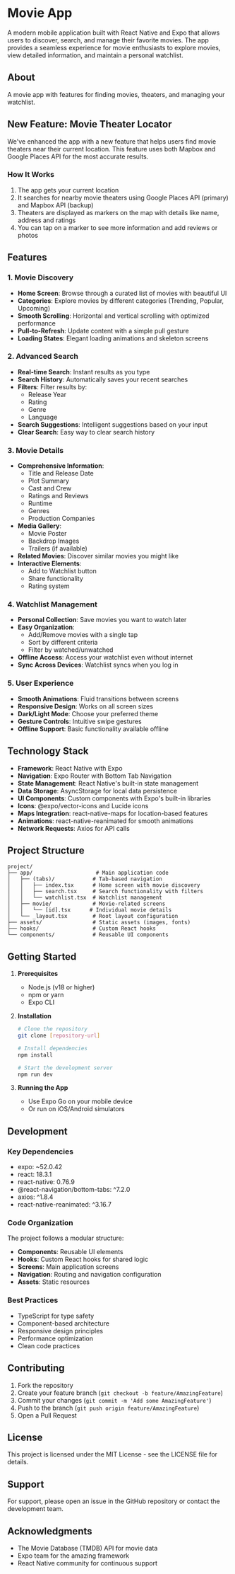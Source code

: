# Movie App

A modern mobile application built with React Native and Expo that allows users to discover, search, and manage their favorite movies. The app provides a seamless experience for movie enthusiasts to explore movies, view detailed information, and maintain a personal watchlist.

## About
A movie app with features for finding movies, theaters, and managing your watchlist.

## New Feature: Movie Theater Locator

We've enhanced the app with a new feature that helps users find movie theaters near their current location. This feature uses both Mapbox and Google Places API for the most accurate results.

### How It Works
1. The app gets your current location
2. It searches for nearby movie theaters using Google Places API (primary) and Mapbox API (backup)
3. Theaters are displayed as markers on the map with details like name, address and ratings
4. You can tap on a marker to see more information and add reviews or photos


## Features

### 1. Movie Discovery
- **Home Screen**: Browse through a curated list of movies with beautiful UI
- **Categories**: Explore movies by different categories (Trending, Popular, Upcoming)
- **Smooth Scrolling**: Horizontal and vertical scrolling with optimized performance
- **Pull-to-Refresh**: Update content with a simple pull gesture
- **Loading States**: Elegant loading animations and skeleton screens

### 2. Advanced Search
- **Real-time Search**: Instant results as you type
- **Search History**: Automatically saves your recent searches
- **Filters**: Filter results by:
  - Release Year
  - Rating
  - Genre
  - Language
- **Search Suggestions**: Intelligent suggestions based on your input
- **Clear Search**: Easy way to clear search history

### 3. Movie Details
- **Comprehensive Information**:
  - Title and Release Date
  - Plot Summary
  - Cast and Crew
  - Ratings and Reviews
  - Runtime
  - Genres
  - Production Companies
- **Media Gallery**:
  - Movie Poster
  - Backdrop Images
  - Trailers (if available)
- **Related Movies**: Discover similar movies you might like
- **Interactive Elements**:
  - Add to Watchlist button
  - Share functionality
  - Rating system

### 4. Watchlist Management
- **Personal Collection**: Save movies you want to watch later
- **Easy Organization**:
  - Add/Remove movies with a single tap
  - Sort by different criteria
  - Filter by watched/unwatched
- **Offline Access**: Access your watchlist even without internet
- **Sync Across Devices**: Watchlist syncs when you log in

### 5. User Experience
- **Smooth Animations**: Fluid transitions between screens
- **Responsive Design**: Works on all screen sizes
- **Dark/Light Mode**: Choose your preferred theme
- **Gesture Controls**: Intuitive swipe gestures
- **Offline Support**: Basic functionality available offline

## Technology Stack

- **Framework**: React Native with Expo
- **Navigation**: Expo Router with Bottom Tab Navigation
- **State Management**: React Native's built-in state management
- **Data Storage**: AsyncStorage for local data persistence
- **UI Components**: Custom components with Expo's built-in libraries
- **Icons**: @expo/vector-icons and Lucide icons
- **Maps Integration**: react-native-maps for location-based features
- **Animations**: react-native-reanimated for smooth animations
- **Network Requests**: Axios for API calls

## Project Structure

```
project/
├── app/                    # Main application code
│   ├── (tabs)/            # Tab-based navigation
│   │   ├── index.tsx      # Home screen with movie discovery
│   │   ├── search.tsx     # Search functionality with filters
│   │   └── watchlist.tsx  # Watchlist management
│   ├── movie/             # Movie-related screens
│   │   └── [id].tsx      # Individual movie details
│   └── _layout.tsx        # Root layout configuration
├── assets/                # Static assets (images, fonts)
├── hooks/                 # Custom React hooks
└── components/            # Reusable UI components
```

## Getting Started

1. **Prerequisites**
   - Node.js (v18 or higher)
   - npm or yarn
   - Expo CLI

2. **Installation**
   ```bash
   # Clone the repository
   git clone [repository-url]

   # Install dependencies
   npm install

   # Start the development server
   npm run dev
   ```

3. **Running the App**
   - Use Expo Go on your mobile device
   - Or run on iOS/Android simulators

## Development

### Key Dependencies

- expo: ~52.0.42
- react: 18.3.1
- react-native: 0.76.9
- @react-navigation/bottom-tabs: ^7.2.0
- axios: ^1.8.4
- react-native-reanimated: ^3.16.7

### Code Organization

The project follows a modular structure:
- **Components**: Reusable UI elements
- **Hooks**: Custom React hooks for shared logic
- **Screens**: Main application screens
- **Navigation**: Routing and navigation configuration
- **Assets**: Static resources

### Best Practices

- TypeScript for type safety
- Component-based architecture
- Responsive design principles
- Performance optimization
- Clean code practices

## Contributing

1. Fork the repository
2. Create your feature branch (`git checkout -b feature/AmazingFeature`)
3. Commit your changes (`git commit -m 'Add some AmazingFeature'`)
4. Push to the branch (`git push origin feature/AmazingFeature`)
5. Open a Pull Request

## License

This project is licensed under the MIT License - see the LICENSE file for details.

## Support

For support, please open an issue in the GitHub repository or contact the development team.

## Acknowledgments

- The Movie Database (TMDB) API for movie data
- Expo team for the amazing framework
- React Native community for continuous support 
